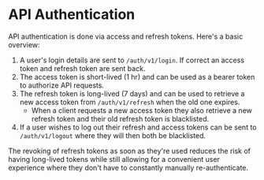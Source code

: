 # API Authentication
API authentication is done via access and refresh tokens. Here's a basic overview:

1. A user's login details are sent to `/auth/v1/login`. If correct an access token and refresh token are sent back.
2. The access token is short-lived (1 hr) and can be used as a bearer token to authorize API requests.
3. The refresh token is long-lived (7 days) and can be used to retrieve a new access token from `/auth/v1/refresh` when the old one expires. 
   - When a client requests a new access token they also retrieve a new refresh token and their old refresh token is blacklisted. 
4. If a user wishes to log out their refresh and access tokens can be sent to `/auth/v1/logout` where they will then both be blacklisted.

The revoking of refresh tokens as soon as they're used reduces the risk of having long-lived tokens while still
allowing for a convenient user experience where they don't have to constantly manually re-authenticate.
